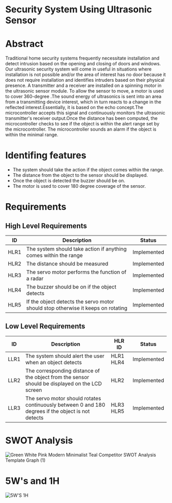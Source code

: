 # Security System Using Ultrasonic Sensor


# Abstract

Traditional home security systems frequently necessitate installation and detect intrusion based on the opening and closing of doors and windows. Our ultrasonic security system will come in useful in situations where installation is not possible and/or the area of interest has no door because it does not require installation and identifies intruders based on their physical presence.
A transmitter and a receiver are installed on a spinning motor in the ultrasonic sensor module. To allow the sensor to move, a motor is used to cover 360-degree .The sound energy of ultrasonics is sent into an area from a transmitting device interest, which in turn reacts to a change in the reflected interest.Essentially, it is based on the echo concept.The microcontroller accepts this signal and continuously monitors the ultrasonic transmitter's receiver output.Once the distance has been computed, the microcontroller checks to see if the object is within the alert range set by the microcontroller. The microcontroller sounds an alarm if the object is within the minimal range.

# Identifing features

* The system should take the action if the object comes within the range.
* The distance from the object to the sensor should be displayed.
* Once the object is detected the buzzer should be on.
* The motor is used to cover 180 degree coverage of the sensor. 




# Requirements



## High Level Requirements


|ID       |Description   | Status|
|---------|---------------|------|
| HLR1|The system should take action if anything comes within the range|Implemented|
| HLR2|The distance should be measured|Implemented|
| HLR3|The servo motor performs the function of a radar|Implemented|
| HLR4|The buzzer should be on if the object detects|Implemented|
| HLR5|If the object detects the servo motor should stop otherwise it keeps on rotating |Implemented|


## Low Level Requirements


|ID   |Description    |HLR ID |Status|
|-----|----------------|-----|------|
|LLR1|The system should alert the user when an object detects|HLR1 HLR4|Implemented|
|LLR2| The corresponding distance of the object from the sensor should be displayed on the LCD screen|HLR2|Implemented|
|LLR3| The servo motor should rotates continuously between 0 and 180 degrees if the object is not detects|HLR3 HLR5|Implemented|



# SWOT Analysis


![Green White Pink Modern Minimalist Teal Competitor SWOT Analysis Template Graph (1)](https://user-images.githubusercontent.com/46968025/155762535-9027d85c-726d-4499-8531-0283c4897913.png)











# 5W's and 1H


![5W'S 1H](https://user-images.githubusercontent.com/46968025/155762540-e707de0e-0330-4ad8-8fa3-e354aa6420ac.PNG)






